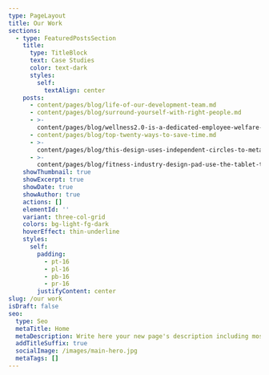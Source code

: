 ```yaml
---
type: PageLayout
title: Our Work
sections:
  - type: FeaturedPostsSection
    title:
      type: TitleBlock
      text: Case Studies
      color: text-dark
      styles:
        self:
          textAlign: center
    posts:
      - content/pages/blog/life-of-our-development-team.md
      - content/pages/blog/surround-yourself-with-right-people.md
      - >-
        content/pages/blog/wellness2.0-is-a-dedicated-employee-welfare-app-designed-by-pwc-aimed-at-enhancing-the-overall-well-being-of-its-employees-through-a-range-of-comprehensive-services..md
      - content/pages/blog/top-twenty-ways-to-save-time.md
      - >-
        content/pages/blog/this-design-uses-independent-circles-to-metaphorically-represent-multi-dimensional-multi-perspective-data-elements-and-combines-the-'f'-from-'forecasting'-to-form-an-'arrow'-shaped-f-configuration.-keywords:-dynamic-diversity-open-forecasting..md
      - >-
        content/pages/blog/fitness-industry-design-pad-use-the-tablet-to-view-corresponding-training-data-in-real-time..md
    showThumbnail: true
    showExcerpt: true
    showDate: true
    showAuthor: true
    actions: []
    elementId: ''
    variant: three-col-grid
    colors: bg-light-fg-dark
    hoverEffect: thin-underline
    styles:
      self:
        padding:
          - pt-16
          - pl-16
          - pb-16
          - pr-16
        justifyContent: center
slug: /our work
isDraft: false
seo:
  type: Seo
  metaTitle: Home
  metaDescription: Write here your new page's description including most relevant keywords.
  addTitleSuffix: true
  socialImage: /images/main-hero.jpg
  metaTags: []
---
```

